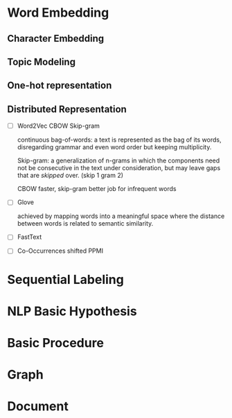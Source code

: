 # Word Embedding

## Character Embedding

## Topic Modeling

## One-hot representation

## Distributed Representation

- [ ] Word2Vec CBOW Skip-gram

  continuous bag-of-words: a text is represented as the bag of its words, disregarding grammar and even word order but keeping multiplicity.

  Skip-gram: a generalization of n-grams in which the components need not be consecutive in the text under consideration, but may leave gaps that are *skipped* over. (skip 1 gram 2)

  CBOW faster, skip-gram better job for infrequent words

- [ ] Glove

   achieved by mapping words into a meaningful space where the distance between words is related to semantic similarity. 

- [ ] FastText

- [ ] Co-Occurrences shifted PPMI

# Sequential Labeling

# NLP Basic Hypothesis

# Basic Procedure

# Graph

# Document


